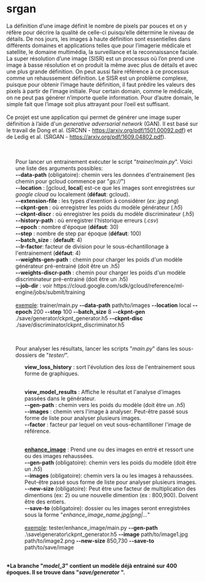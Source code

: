 # srgan

La définition d’une image définit le nombre de pixels par pouces et on y réfère pour décrire la qualité de celle-ci puisqu’elle détermine le niveau de détails. De nos jours, les images à haute définition sont essentielles dans différents domaines et applications telles que pour l’imagerie médicale et satellite, le domaine multimédia, la surveillance et la reconnaissance faciale. La super résolution d’une image (SISR) est un processus où l’on prend une image à basse résolution et on produit la même avec plus de détails et avec une plus grande définition. On peut aussi faire référence à ce processus comme un rehaussement définition. Le SISR est un problème complexe, puisque pour obtenir l’image haute définition, il faut prédire les valeurs des pixels à partir de l’image initiale. Pour certain domain, comme le médicale, on ne peut pas générer n’importe quelle information. Pour d’autre domain, le simple fait que l’image soit plus attrayant pour l’oeil est suffisant.
<br><br>
Ce projet est une application qui permet de générer une image super définition à l’aide d'un <i>generative
 adversarial network</i> (GAN). Il est basé sur le travail de Dong et al. (SRCNN - https://arxiv.org/pdf/1501.00092.pdf) et de Ledig et al. (SRGAN - https://arxiv.org/pdf/1609.04802.pdf). <br>
<br><br>

<ul>
Pour lancer un entrainement exécuter le script "<i>trainer/main.py</i>". Voici une liste des arguments possibles: <br>
    <b>--data-path</b> (obligatoire): chemin vers les données d'entrainement (les chemin pour gcloud commence par "<i>gs://</i>")<br>
    <b>--location</b> : [gcloud, <b>local</b>] est-ce que les images sont enregistrées sur <i>google cloud</i> ou
     localement (<b>défaut</b>: gcloud). <br>
    <b>--extension-file</b> :  les types d'exention à considérer (<i>ex: jpg png</i>)<br>
    <b>--ckpnt-gen</b> : où enregistrer les poids du modèle générateur (<i>.h5</i>)<br>
    <b>--ckpnt-discr</b> : où enregistrer les poids du modèle discriminateur (<i>.h5</i>)<br>
    <b>--history-path</b> : où enregistrer l'historique erreurs (<i>.csv</i>)<br>
    <b>--epoch</b> : nombre d'époque (<b>défaut</b>: 30) <br>
    <b>--step</b> : nombre de step par époque (<b>défaut</b>: 100) <br>
    <b>--batch_size</b> : (<b>default</b>: 4)<br>
    <b>--lr-factor</b>: facteur de division pour le sous-échantillonage à l'entrainement (<b>défaut</b>: 4) <br>
    <b>--weights-gen-path</b> : chemin pour charger les poids d'un modèle générateur pré-entrainé (doit être un .h5)<br>
    <b>--weights-discr-path</b> : chemin pour charger les poids d'un modèle discriminateur pré-entrainé (doit être un
     .h5)<br>
     <b>--job-dir</b> : voir https://cloud.google.com/sdk/gcloud/reference/ml-engine/jobs/submit/training
     <br><br>
     <u>exemple</u>: trainer/main.py <b>--data-path</b> path/to/images <b>--location</b> local <b
     >--epoch</b> 200 <b>--step</b> 100 <b>--batch_size</b> 8 <b>--ckpnt-gen</b> ./save/generator/ckpnt_generator.h5
       <b>--ckpnt-disc</b> ./save/discriminator/ckpnt_discriminator.h5
</ul>
<br>
<ul>
Pour analyser les résultats, lancer les scripts "<i>main.py</i>" dans les sous-dossiers de "<i>tester/</i>".
    <ul>
    <b>view_loss_history</b> : sort l'évolution des <i>loss</i> de l'entrainement sous forme de graphiques.
    </ul>
 <br>
    <ul>
    <b>view_model_results</b> : Affiche le résultat et l'analyse d'images passées dans le générateur.<br>
    <b>--gen-path</b> : chemin vers les poids du modèle (doit être un <i>.h5</i>) <br>
    <b>--images</b> : chemin vers l'image à analyser. Peut-être passé sous forme de liste pour analyser plusieurs
     images.<br>
     <b>--factor</b> : facteur par lequel on veut sous-échantilloner l'image de référence.<br>
    </ul>
 <br>
    <ul>
    <u><b>enhance_image</b></u> : Prend une ou des images en entré et ressort une ou des images rehaussées.<br>
    <b>--gen-path</b> (obligatoire): chemin vers les poids du modèle (doit être un <i>.h5</i>) <br>
    <b>--images</b> (obligatoire): chemin vers la ou les images à rehaussées. Peut-être passé sous forme de liste pour analyser
     plusieurs images.<br>
    <b>--new-size</b> (obligatoire): Peut être une facteur de multiplication des dimentions (ex: 2) ou une nouvelle dimention (ex
     : 800,900). Doivent être des entiers.
    <br>
    <b>--save-to</b> (obligatoire): dossier ou les images seront enregistrées sous la forme "<i>enhance_image_name.jpg|png|...</i>"
    <br><br>
    <u>exemple</u>: tester/enhance_image/main.py <b>--gen-path</b> .\save\generator\ckpnt_generator.h5 <b>--image</b
    > path/to/image1.jpg path/to/image2.png <b>--new-size</b> 850,730 <b>--save-to</b> path/to/save/image
    </ul>
</ul>
 <br>
<b>*La branche "<i>model_3</i>" contient un modèle déjà entrainé sur 400 époques. Il se trouve dans "<i>save/generator
</i>".</b>
